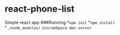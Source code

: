 # react-phone-list
Simple react app
###Running
*```npm init```
*```npm install```
*```./node_modules/.bin/webpack-dev-server```
